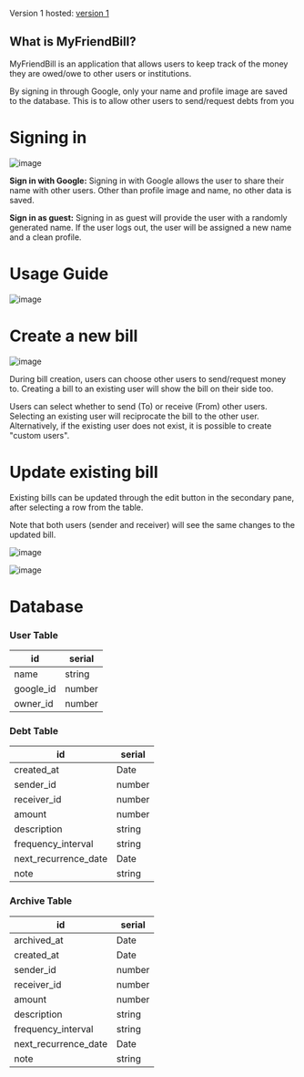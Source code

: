 Version 1 hosted: [version 1](https://myfriendbill.netlify.app/)



## What is MyFriendBill?

MyFriendBill is an application that allows users to keep track of the money they are owed/owe to other users or institutions.

By signing in through Google, only your name and profile image are saved to the database. This is to allow other users to send/request debts from you

# Signing in
![image](https://user-images.githubusercontent.com/8136106/217979974-598f2504-4e16-49b0-9704-3a434086dd2d.png)

**Sign in with Google:** Signing in with Google allows the user to share their name with other users. Other than profile image and name, no other data is saved.

**Sign in as guest:** Signing in as guest will provide the user with a randomly generated name. If the user logs out, the user will be assigned a new name and a clean profile.

# Usage Guide
![image](https://user-images.githubusercontent.com/8136106/216792514-a1f52529-dfe3-4b62-ac93-f6b7522bf85a.png)

# Create a new bill
![image](https://user-images.githubusercontent.com/8136106/217980577-61badb00-9e9d-419b-a108-00a586f32158.png)

During bill creation, users can choose other users to send/request money to. Creating a bill to an existing user will show the bill on their side too.

Users can select whether to send (To) or receive (From) other users. Selecting an existing user will reciprocate the bill to the other user. Alternatively, if the existing user does not exist, it is possible to create "custom users".

# Update existing bill
Existing bills can be updated through the edit button in the secondary pane, after selecting a row from the table.

Note that both users (sender and receiver) will see the same changes to the updated bill.

![image](https://user-images.githubusercontent.com/8136106/217981046-72c7526b-631a-4674-bff7-d307e515fa6b.png)

![image](https://user-images.githubusercontent.com/8136106/217981027-82748ecc-9733-45bc-9cb6-12ce802af9a4.png)


# Database

### User Table

| id | serial |
| -- | ------ |
| name | string |
| google_id | number |
| owner_id | number |

### Debt Table
| id | serial |
| -- | ------ |
| created_at | Date |
| sender_id | number |
| receiver_id | number |
| amount | number |
| description | string |
| frequency_interval | string |
| next_recurrence_date | Date |
| note | string |

### Archive Table
| id | serial |
| -- | ------ |
| archived_at | Date |
| created_at  | Date |
| sender_id | number |
| receiver_id | number |
| amount | number |
| description | string |
| frequency_interval | string |
| next_recurrence_date | Date |
| note | string |
